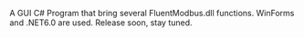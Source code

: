 A GUI C# Program that bring several FluentModbus.dll functions.
WinForms and .NET6.0 are used.
Release soon, stay tuned.
